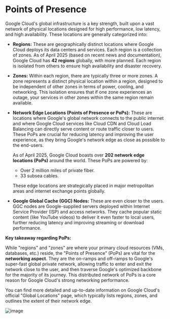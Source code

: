 # Points of Presence 

Google Cloud's global infrastructure is a key strength, built upon a vast network of physical locations designed for high performance, low latency, and high availability. These locations are generally categorized into:

* **Regions:** These are geographically distinct locations where Google Cloud deploys its data centers and services. Each region is a collection of zones. As of April 2025 (based on recent news and documentation), Google Cloud has **42 regions** globally, with more planned. Each region is isolated from others to ensure high availability and disaster recovery.

* **Zones:** Within each region, there are typically three or more zones. A zone represents a distinct physical location within a region, designed to be independent of other zones in terms of power, cooling, and networking. This isolation ensures that if one zone experiences an outage, your services in other zones within the same region remain available.

* **Network Edge Locations (Points of Presence or PoPs):** These are locations where Google's global network connects to the public internet and where Google Cloud services like Cloud CDN and Cloud Load Balancing can directly serve content or route traffic closer to users. These PoPs are crucial for reducing latency and improving the user experience, as they bring Google's network edge as close as possible to the end-users.

    As of April 2025, Google Cloud boasts over **202 network edge locations (PoPs)** around the world. These PoPs are powered by:
    * Over 2 million miles of private fiber.
    * 33 subsea cables.

    These edge locations are strategically placed in major metropolitan areas and internet exchange points globally.

* **Google Global Cache (GGC) Nodes:** These are even closer to the users. GGC nodes are Google-supplied servers deployed within Internet Service Provider (ISP) and access networks. They cache popular static content (like YouTube videos) to deliver it even faster to local users, further reducing latency and improving streaming or download performance.

**Key takeaway regarding PoPs:**

While "regions" and "zones" are where your primary cloud resources (VMs, databases, etc.) reside, the "Points of Presence" (PoPs) are vital for the **networking aspect**. They are the on-ramps and off-ramps to Google's super-fast global private network, allowing traffic to enter and exit the network close to the user, and then traverse Google's optimized backbone for the majority of its journey. This distributed network of PoPs is a core reason for Google Cloud's strong networking performance.

You can find more detailed and up-to-date information on Google Cloud's official "Global Locations" page, which typically lists regions, zones, and outlines the extent of their network edge.


![image](https://github.com/user-attachments/assets/0c40ccec-040d-49c1-a861-fb3cbb862e8c)
